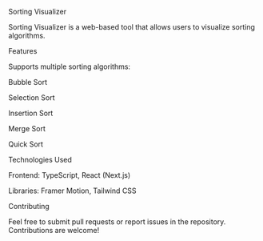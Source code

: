 Sorting Visualizer

Sorting Visualizer is a web-based tool that allows users to visualize sorting algorithms.

Features

Supports multiple sorting algorithms:

Bubble Sort

Selection Sort

Insertion Sort

Merge Sort

Quick Sort


Technologies Used

Frontend: TypeScript, React (Next.js)

Libraries: Framer Motion, Tailwind CSS

Contributing

Feel free to submit pull requests or report issues in the repository. Contributions are welcome!
